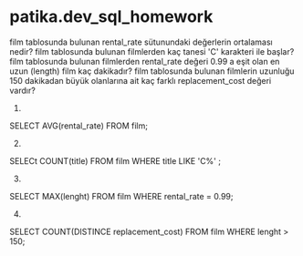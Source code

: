 # patika.dev_sql_homework

film tablosunda bulunan rental_rate sütunundaki değerlerin ortalaması nedir?
film tablosunda bulunan filmlerden kaç tanesi 'C' karakteri ile başlar?
film tablosunda bulunan filmlerden rental_rate değeri 0.99 a eşit olan en uzun (length) film kaç dakikadır?
film tablosunda bulunan filmlerin uzunluğu 150 dakikadan büyük olanlarına ait kaç farklı replacement_cost değeri vardır?


1.
  SELECT AVG(rental_rate)
  FROM film;
  
2.
  SELECt COUNT(title) FROM film WHERE title LIKE 'C%' ;
  
3.
  SELECT MAX(lenght) FROM film WHERE rental_rate = 0.99;
  
4.
  SELECT COUNT(DISTINCE replacement_cost) FROM film WHERE lenght > 150;
  

